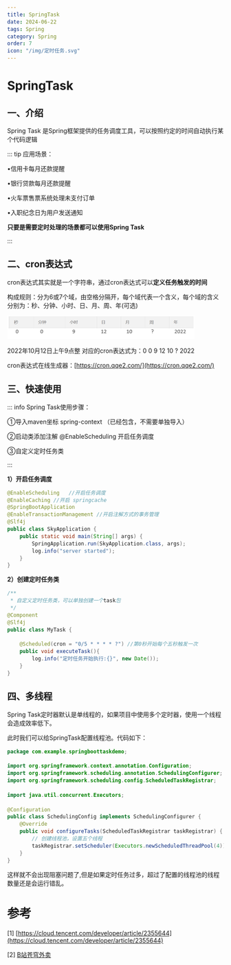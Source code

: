 ```yaml
---
title: SpringTask
date: 2024-06-22
tags: Spring
category: Spring
order: 7
icon: "/img/定时任务.svg"
---
```


<!--more--->

# SpringTask

## 一、介绍

Spring Task 是Spring框架提供的任务调度工具，可以按照约定的时间自动执行某个代码逻辑

::: tip  应用场景：

•信用卡每月还款提醒

•银行贷款每月还款提醒

•火车票售票系统处理未支付订单

•入职纪念日为用户发送通知

**只要是需要定时处理的场景都可以使用Spring Task**

:::

## 二、cron表达式

cron表达式其实就是一个字符串，通过cron表达式可以**定义任务触发的时间**

构成规则：分为6或7个域，由空格分隔开，每个域代表一个含义，每个域的含义分别为：秒、分钟、小时、日、月、周、年(可选)

![](/image\spring\spring2.png)

2022年10月12日上午9点整 对应的cron表达式为：0 0 9 12 10 ? 2022

cron表达式在线生成器：[https://cron.qqe2.com/](https://cron.qqe2.com/)

## 三、快速使用

::: info Spring Task使用步骤：

①导入maven坐标 spring-context （已经包含，不需要单独导入）

②启动类添加注解 @EnableScheduling 开启任务调度

③自定义定时任务类

:::

**1）开启任务调度**

```java
@EnableScheduling   //开启任务调度
@EnableCaching //开启 springcache
@SpringBootApplication
@EnableTransactionManagement //开启注解方式的事务管理
@Slf4j
public class SkyApplication {
    public static void main(String[] args) {
        SpringApplication.run(SkyApplication.class, args);
        log.info("server started");
    }
}
```

**2）创建定时任务类**

```java
/**
 * 自定义定时任务类，可以单独创建一个task包
 */
@Component
@Slf4j
public class MyTask {

    @Scheduled(cron = "0/5 * * * * ?") //第0秒开始每个五秒触发一次
    public void executeTask(){
        log.info("定时任务开始执行:{}", new Date());
    }
}
```

## 四、多线程

Spring Task定时器默认是单线程的，如果项目中使用多个定时器，使用一个线程会造成效率低下。

此时我们可以给SpringTask配置线程池。代码如下：

```java
package com.example.springboottaskdemo;

import org.springframework.context.annotation.Configuration;
import org.springframework.scheduling.annotation.SchedulingConfigurer;
import org.springframework.scheduling.config.ScheduledTaskRegistrar;

import java.util.concurrent.Executors;

@Configuration
public class SchedulingConfig implements SchedulingConfigurer {
    @Override
    public void configureTasks(ScheduledTaskRegistrar taskRegistrar) {
        // 创建线程池，设置五个线程
        taskRegistrar.setScheduler(Executors.newScheduledThreadPool(4));
    }
}
```

这样就不会出现阻塞问题了,但是如果定时任务过多，超过了配置的线程池的线程数量还是会运行错乱。

# 参考

[1] [https://cloud.tencent.com/developer/article/2355644](https://cloud.tencent.com/developer/article/2355644)

[2] [B站苍穹外卖](https://www.bilibili.com/video/BV1TP411v7v6?p=126&spm_id_from=pageDriver&vd_source=80162809c800d9d3f638b9ee4096e6d6)